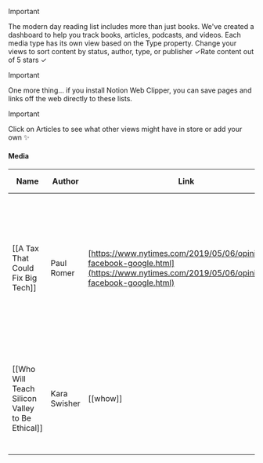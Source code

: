 > [!important]  
> The modern day reading list includes more than just books. We've created a dashboard to help you track books, articles, podcasts, and videos. Each media type has its own view based on the Type property. Change your views to sort content by status, author, type, or publisher ✓Rate content out of 5 stars ✓  
  
> [!important]  
> One more thing... if you install Notion Web Clipper, you can save pages and links off the web directly to these lists.  
  
> [!important]  
> Click on Articles to see what other views might have in store or add your own ✨  

#### Media

|Name|Author|Link|Publisher|Publishing/Release Date|Score /5|Status|Summary|Type|
|---|---|---|---|---|---|---|---|---|
|[[A Tax That Could Fix Big Tech]]|Paul Romer|[https://www.nytimes.com/2019/05/06/opinion/tax-facebook-google.html](https://www.nytimes.com/2019/05/06/opinion/tax-facebook-google.html)|NYT|October 6, 2019||Ready to Start|Putting a levy on targeted ad revenue would give Facebook and Google a real incentive to change their dangerous business models.|Article|
|[[Who Will Teach Silicon Valley to Be Ethical]]|Kara Swisher|[[whow]]|NYT|October 21, 2018||Ready to Start|Some think chief ethics officers could help technology companies navigate political and social questions.|Article|